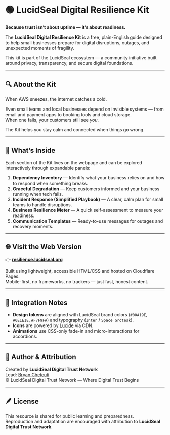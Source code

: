 # 🟢 LucidSeal Digital Resilience Kit

**Because trust isn’t about uptime — it’s about readiness.**

The **LucidSeal Digital Resilience Kit** is a free, plain-English guide designed to help small businesses prepare for digital disruptions, outages, and unexpected moments of fragility.

This kit is part of the LucidSeal ecosystem — a community initiative built around privacy, transparency, and secure digital foundations.

---

## 🔍 About the Kit

When AWS sneezes, the internet catches a cold.

Even small teams and local businesses depend on invisible systems — from email and payment apps to booking tools and cloud storage.  
When one fails, your customers still see *you*.

The Kit helps you stay calm and connected when things go wrong.

---

## 🧭 What’s Inside

Each section of the Kit lives on the webpage and can be explored interactively through expandable panels:

1. **Dependency Inventory** — Identify what your business relies on and how to respond when something breaks.  
2. **Graceful Degradation** — Keep customers informed and your business running when tech fails.  
3. **Incident Response (Simplified Playbook)** — A clear, calm plan for small teams to handle disruptions.  
4. **Business Resilience Meter** — A quick self-assessment to measure your readiness.  
5. **Communication Templates** — Ready-to-use messages for outages and recovery moments.

---

## 🌐 Visit the Web Version

👉 [**resilience.lucidseal.org**](https://resilience.lucidseal.org)

Built using lightweight, accessible HTML/CSS and hosted on Cloudflare Pages.  
Mobile-first, no frameworks, no trackers — just fast, honest content.

---

## 🧩 Integration Notes

- **Design tokens** are aligned with LucidSeal brand colors (`#00A19E`, `#0E1E1E`, `#F7F9FA`) and typography (`Inter` / `Space Grotesk`).
- **Icons** are powered by [Lucide](https://lucide.dev) via CDN.
- **Animations** use CSS-only fade-in and micro-interactions for accordions.

---

## 🧠 Author & Attribution

Created by **LucidSeal Digital Trust Network**  
Lead: [Bryan Chetcuti](https://bryanchetcuti.com)  
© LucidSeal Digital Trust Network — Where Digital Trust Begins

---

## 🪶 License

This resource is shared for public learning and preparedness.  
Reproduction and adaptation are encouraged with attribution to **LucidSeal Digital Trust Network**.

